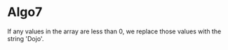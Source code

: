 # Algo7
If any values in the array are less than 0, we replace those values with the string 'Dojo'.
